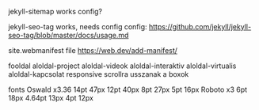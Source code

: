 jekyll-sitemap
    works
    config?

jekyll-seo-tag
    works, needs config
    config: https://github.com/jekyll/jekyll-seo-tag/blob/master/docs/usage.md

site.webmanifest file
    https://web.dev/add-manifest/

fooldal
aloldal-project
aloldal-videok
aloldal-interaktiv
aloldal-virtualis
aloldal-kapcsolat
responsive
scrollra usszanak a boxok


fonts
    Oswald x3.36
        14pt 47px
        12pt 40px
        8pt 27px
        5pt 16px
    Roboto x3
        6pt 18px
        4.64pt 13px
        4pt 12px
